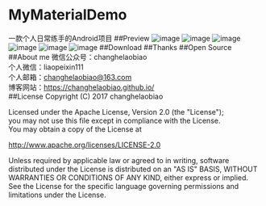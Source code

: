 # MyMaterialDemo
一款个人日常练手的Android项目
##Preview
![image](https://github.com/changhelaobiao/MyMaterialDemo/blob/master/screenshot/20170528230000.jpg)
![image](https://github.com/changhelaobiao/MyMaterialDemo/blob/master/screenshot/20170528225932.jpg)
![image](https://github.com/changhelaobiao/MyMaterialDemo/blob/master/screenshot/20170528225950.jpg)
![image](https://github.com/changhelaobiao/MyMaterialDemo/blob/master/screenshot/20170528230024.jpg)
![image](https://github.com/changhelaobiao/MyMaterialDemo/blob/master/screenshot/20170528230017.jpg)
![image](https://github.com/changhelaobiao/MyMaterialDemo/blob/master/screenshot/20170528230009.jpg)
##Download
##Thanks
##Open Source
##About me
微信公众号：changhelaobiao</br>
个人微信：liaopeixin111</br>
个人邮箱：changhelaobiao@163.com</br>
博客网站：https://changhelaobiao.github.io/</br>
##License
Copyright (C) 2017 changhelaobiao</br>

Licensed under the Apache License, Version 2.0 (the "License");</br>
you may not use this file except in compliance with the License.</br>
You may obtain a copy of the License at

http://www.apache.org/licenses/LICENSE-2.0

Unless required by applicable law or agreed to in writing, software
distributed under the License is distributed on an "AS IS" BASIS,
WITHOUT WARRANTIES OR CONDITIONS OF ANY KIND, either express or implied.
See the License for the specific language governing permissions and
limitations under the License.